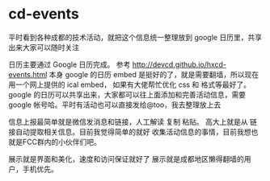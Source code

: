 # cd-events
平时看到各种成都的技术活动，就把这个信息统一整理放到 google 日历里，共享出来大家可以随时关注

日历主要通过 Google 日历完成。
参考  http://devcd.github.io/hxcd-events.html
本身 google 的日历 embed 是挺好的了，就是需要翻墙，所以现在用一个网上提供的 ical embed， 如果有大佬帮忙优化 css 和 格式等最好了。 
google 的日历可以共享出来，大家都可以往上面添加和完善活动信息，需要 google 帐号哈。平时有活动也可以直接发给@too，我去整理放上去

信息上报最简单就是微信发消息和链接，人工解读 复制 粘贴。 高大上就是从 链接自动提取相关信息。目前我觉得简单的就好
收集活动信息的事情，目前我想也就是FCC群内的小伙伴们吧。 

展示就是界面和美化，速度和访问保证就好了
展示就是成都地区懒得翻墙的用户，手机优先。
